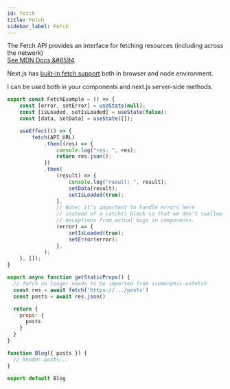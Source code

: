 ```yaml
---
id: fetch
title: Fetch
sidebar_label: Fetch
---
```


The Fetch API provides an interface for fetching resources (including across the network)  
[See MDN Docs &#8594](https://developer.mozilla.org/en-US/docs/Web/API/Fetch_API)

Next.js has [built-in fetch support](https://nextjs.org/blog/next-9-4#improved-built-in-fetch-support) both in browser and node environment.

I can be used both in your components and next.js server-side methods.

```js title="In your component"
export const FetchExample = () => {
    const [error, setError] = useState(null);
    const [isLoaded, setIsLoaded] = useState(false);
    const [data, setData] = useState([]);

    useEffect(() => {
        fetch(API_URL)
            .then((res) => {
                console.log("res: ", res);
                return res.json();
            })
            .then(
                (result) => {
                    console.log("result: ", result);
                    setData(result);
                    setIsLoaded(true);
                },
                // Note: it's important to handle errors here
                // instead of a catch() block so that we don't swallow
                // exceptions from actual bugs in components.
                (error) => {
                    setIsLoaded(true);
                    setError(error);
                },
            );
    }, []);
}
```

```js title="Next.js getStaticProps"
export async function getStaticProps() {
  // fetch no longer needs to be imported from isomorphic-unfetch
  const res = await fetch('https://.../posts')
  const posts = await res.json()

  return {
    props: {
      posts
    }
  }
}

function Blog({ posts }) {
  // Render posts...
}

export default Blog
```